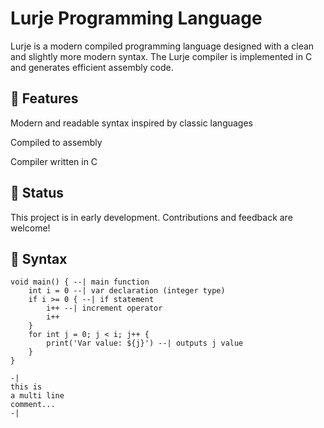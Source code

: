# Lurje Programming Language
Lurje is a modern compiled programming language designed with a clean and slightly more modern syntax. The Lurje compiler is implemented in C and generates efficient assembly code.

## 🚀 Features
Modern and readable syntax inspired by classic languages

Compiled to assembly

Compiler written in C

## 🔧 Status
This project is in early development. Contributions and feedback are welcome!

## 📄 Syntax
````
void main() { --| main function
    int i = 0 --| var declaration (integer type)
    if i >= 0 { --| if statement
        i++ --| increment operator
        i++
    }
    for int j = 0; j < i; j++ {
        print('Var value: ${j}') --| outputs j value
    }
}

-|  
this is  
a multi line  
comment...  
-|
````
